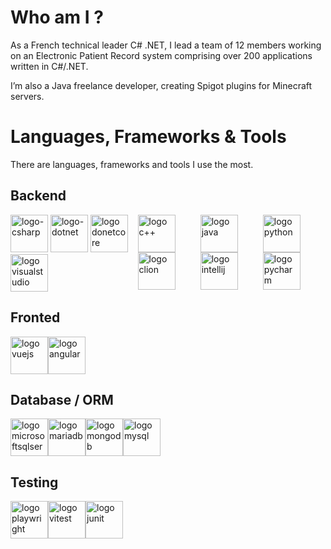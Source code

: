 <!-- https://docs.github.com/fr/get-started/writing-on-github/getting-started-with-writing-and-formatting-on-github/basic-writing-and-formatting-syntax --> 
# Who am I ? 
As a French technical leader C# .NET, I lead a team of 12 members working on an Electronic Patient Record system comprising over 200 applications written in C#/.NET.

I’m also a Java freelance developer, creating Spigot plugins for Minecraft servers.
# Languages, Frameworks & Tools
There are languages, frameworks and tools I use the most.

## Backend
<div style="display: flex;">
  <div id="csharp">
    <img src="../../../../devicons/devicon/blob/master/icons/csharp/csharp-original.svg" title="logo-csharp" alt="logo-csharp" width="60" height="60"/>
    <img src="../../../../devicons/devicon/blob/master/icons/dot-net/dot-net-original.svg" title="logo-dotnet" alt="logo-dotnet" width="60" height="60"/>
    <img src="../../../../devicons/devicon/blob/master/icons/dotnetcore/dotnetcore-original.svg" title="logo donetcore" alt="logo donetcore" width="60" height="60"/>
    <img src="../../../../devicons/devicon/blob/master/icons/visualstudio/visualstudio-original.svg" title="logo visualstudio" alt="logo visualstudio" width="60" height="60"/>
  </div>
  <div id="cpp">
    <img src="../../../../devicons/devicon/blob/master/icons/cplusplus/cplusplus-original.svg" title="logo c++" alt="logo c++" width="60" height="60"/>
    <img src="../../../../devicons/devicon/blob/master/icons/clion/clion-original.svg" title="logo clion" alt="logo clion" width="60" height="60"/>
  </div>
  <div id="java">
    <img src="../../../../devicons/devicon/blob/master/icons/java/java-original.svg" title="logo java" alt="logo java" width="60" height="60"/>
    <img src="../../../../devicons/devicon/blob/master/icons/intellij/intellij-original.svg" title="logo intellij" alt="logo intellij" width="60" height="60"/>
  </div id="Csharp">
  <div id="python">
    <img src="../../../../devicons/devicon/blob/master/icons/python/python-original.svg" title="logo python" alt="logo python" width="60" height="60"/>
    <img src="../../../../devicons/devicon/blob/master/icons/pycharm/pycharm-original.svg" title="logo pycharm" alt="logo pycharm" width="60" height="60"/>
  </div>
</div>

## Fronted
<div style="display: flex;">
 <img src="../../../../devicons/devicon/blob/master/icons/vuejs/vuejs-original.svg" title="logo vuejs" alt="logo vuejs" width="60" height="60"/>
 <img src="../../../../devicons/devicon/blob/master/icons/angular/angular-original.svg" title="logo angular" alt="logo angular" width="60" height="60"/>
</div>

## Database / ORM 
<div style="display: flex;">
 <img src="../../../../devicons/devicon/blob/master/icons/microsoftsqlserver/microsoftsqlserver-original.svg" title="logo microsoftsqlserver" alt="logo microsoftsqlserver" width="60" height="60"/>
 <img src="../../../../devicons/devicon/blob/master/icons/mariadb/mariadb-original.svg" title="logo mariadb" alt="logo mariadb" width="60" height="60"/>
 <img src="../../../../devicons/devicon/blob/master/icons/mongodb/mongodb-original.svg" title="logo mongodb" alt="logo mongodb" width="60" height="60"/>
 <img src="../../../../devicons/devicon/blob/master/icons/mysql/mysql-original.svg" title="logo mysql" alt="logo mysql" width="60" height="60"/>
</div>

## Testing 
<div style="display: flex;">
  <img src="../../../../devicons/devicon/blob/master/icons/playwright/playwright-original.svg" title="logo playwright" alt="logo playwright" width="60" height="60"/>
  <img src="../../../../devicons/devicon/blob/master/icons/vitest/vitest-original.svg" title="logo vitest" alt="logo vitest" width="60" height="60"/>
  <img src="../../../../devicons/devicon/blob/master/icons/junit/junit-original.svg" title="logo junit" alt="logo junit" width="60" height="60"/>
</div>
